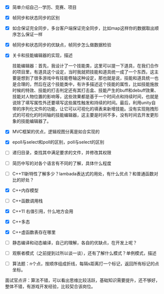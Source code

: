 - [x] 简单介绍自己--学历、竞赛、项目

- [x] 帧同步和状态同步的区别

- [x] 如合保证完全同步，多台客户端保证完全同步，比如map这样你的数据取出顺序怎么保证一样

- [x] 帧同步和状态同步的优缺点，帧同步怎么做数据检验

- [x] 关卡和技能编辑器的实现，描述

  技能编辑器：首先，我设计了一个技能类，这里可以提一下道具，在我们合作的项目里，有道具这个设定，当时我就把技能和道具统一成了一个东西，这主要是想到了很多游戏中有技能卷轴这种设定，那也就是说，技能和道具统一也是合理的，然后在这个技能类中，有许多描述这个技能的属性，比如技能施放时候的特效、技能的打击判定还有其打击盒、技能产生的buff和debuff效果、技能对人物位置的影响等，这些效果都是基于一个时间点和持续时间，也就是说除了填写属性外还要填写这些属性触发和持续的时间。最后，利用unity自带的序列化文件的功能，让它可以可视化的填表来新增技能。没有实现拖拽形式的可视化的时间轴的技能编辑器，这主要是时间不多，没有时间去开发更形象的技能编辑器了。

- [x] MVC框架的优点，逻辑视图分离是如合实现的

- [x] epoll与select和poll的区别，poll与select的区别

- [ ] 递归目录，查找其中满足要求的文件，并修改其权限

- [ ] 简历中写的对各个语言有不同的了解，具体什么程度

- [ ] C++11新特性了解多少？lambada表达式的用处，有什么优点？和普通函数对比的好处？

- [x] C++内存模型

- [ ] C++函数调用栈

- [x] C++11 右值引用，什么地方会用

- [x] C++多态

- [x] C++虚函数表存在哪里

- [ ] 静态编译和动态编译，自己的理解，各自的优缺点，在开发上呢？

- [ ] 观察者模式（之前提到过所以谈一谈），还有了解什么模式？单例模式，描述

- [ ] 算法题：n个点，按顺序组成折线，每隔s距离打一个标记，返回所有标记的点坐标。


面试官点评：算法不错，可以看出思维比较活跃，基础知识需要提升，还不够好，整体不错，有游戏开发经验，比较契合该岗位。







